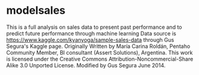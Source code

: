 # modelsales
This is a full analysis on sales data to present past performance and to predict future performance through machine learning
Data source is https://www.kaggle.com/kyanyoga/sample-sales-data through Gus Segura's Kaggle page.
Originally Written by María Carina Roldán, Pentaho Community Member, BI consultant (Assert Solutions), Argentina. This work is licensed under the Creative Commons Attribution-Noncommercial-Share Alike 3.0 Unported License. Modified by Gus Segura June 2014.